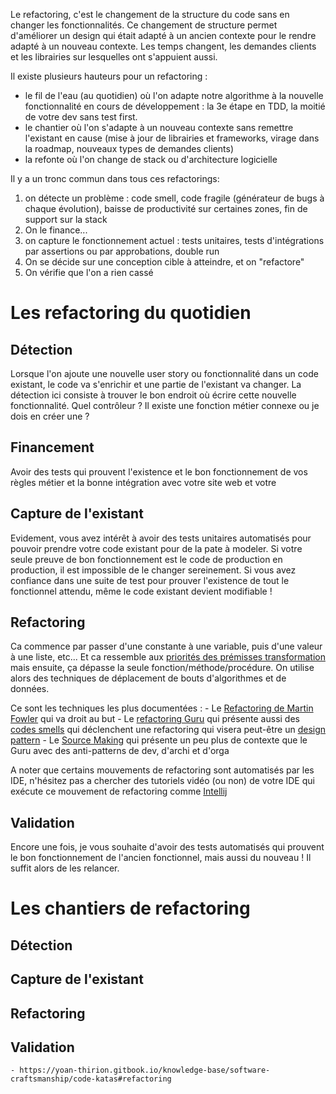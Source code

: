 
Le refactoring, c'est le changement de la structure du code sans en changer les fonctionnalités.
Ce changement de structure permet d'améliorer un design qui était adapté à un ancien contexte pour le rendre adapté à un nouveau contexte.
Les temps changent, les demandes clients et les librairies sur lesquelles ont s'appuient aussi.

Il existe plusieurs hauteurs pour un refactoring :
- le fil de l'eau (au quotidien) où l'on adapte notre algorithme à la nouvelle fonctionnalité en cours de développement : la 3e étape en TDD, la moitié de votre dev sans test first.
- le chantier où l'on s'adapte à un nouveau contexte sans remettre l'existant en cause (mise à jour de librairies et frameworks, virage dans la roadmap, nouveaux types de demandes clients)
- la refonte où l'on change de stack ou d'architecture logicielle

Il y a un tronc commun dans tous ces refactorings:
1. on détecte un problème : code smell, code fragile (générateur de bugs à chaque évolution), baisse de productivité sur certaines zones, fin de support sur la stack
2. On le finance...
3. on capture le fonctionnement actuel : tests unitaires, tests d'intégrations par assertions ou par approbations, double run
4. On se décide sur une conception cible à atteindre, et on "refactore"
5. On vérifie que l'on a rien cassé

# Les refactoring du quotidien

## Détection

Lorsque l'on ajoute une nouvelle user story ou fonctionnalité dans un code existant, le code va s'enrichir et une partie de l'existant va changer.
La détection ici consiste à trouver le bon endroit où écrire cette nouvelle fonctionnalité.
Quel contrôleur ? Il existe une fonction métier connexe ou je dois en créer une ?

## Financement

Avoir des tests qui prouvent l'existence et le bon fonctionnement de vos règles métier et la bonne intégration avec votre site web et votre 

## Capture de l'existant

Evidement, vous avez intérêt à avoir des tests unitaires automatisés pour pouvoir prendre votre code existant pour de la pate à modeler.
Si votre seule preuve de bon fonctionnement est le code de production en production, il est impossible de le changer sereinement.
Si vous avez confiance dans une suite de test pour prouver l'existence de tout le fonctionnel attendu, même le code existant devient modifiable !

## Refactoring

Ca commence par passer d'une constante à une variable, puis d'une valeur à une liste, etc...
Et ca ressemble aux [priorités des prémisses transformation](https://en.wikipedia.org/wiki/Transformation_Priority_Premise#The_Transformations[3]) mais ensuite, ça dépasse la seule fonction/méthode/procédure.
On utilise alors des techniques de déplacement de bouts d'algorithmes et de données.

Ce sont les techniques les plus documentées :
	- Le [Refactoring de Martin Fowler](https://refactoring.com/catalog/) qui va droit au but
	- Le [refactoring Guru](https://refactoring.guru/refactoring/techniques) qui présente aussi des [codes smells](https://refactoring.guru/refactoring/smells) qui déclenchent une refactoring qui visera peut-être un [design pattern](https://refactoring.guru/design-patterns/catalog)
	- Le [Source Making](https://sourcemaking.com/refactoring/refactorings) qui présente un peu plus de contexte que le Guru avec des anti-patterns de dev, d'archi et d'orga


A noter que certains mouvements de refactoring sont automatisés par les IDE, n'hésitez pas a chercher des tutoriels vidéo (ou non) de votre IDE qui exécute ce mouvement de refactoring comme [Intellij](https://www.jetbrains.com/help/idea/replace-conditional-logic-with-strategy-pattern.html)

## Validation

Encore une fois, je vous souhaite d'avoir des tests automatisés qui prouvent le bon fonctionnement de l'ancien fonctionnel, mais aussi du nouveau !
Il suffit alors de les relancer.

# Les chantiers de refactoring

## Détection

## Capture de l'existant

## Refactoring

## Validation


	- https://yoan-thirion.gitbook.io/knowledge-base/software-craftsmanship/code-katas#refactoring